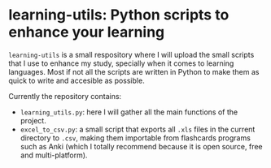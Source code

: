 # learning-utils: Python scripts to enhance your learning

`learning-utils` is a small respository where I will upload the small scripts that I use to enhance my study, specially when it comes to learning languages. Most if not all the scripts are written in Python to make them as quick to write and accesible as possible.

Currently the repository contains:

* `learning_utils.py`: here I will gather all the main functions of the project.
* `excel_to_csv.py`: a small script that exports all `.xls` files in the current directory to `.csv`, making them importable from flashcards programs such as Anki (which I totally recommend because it is open source, free and multi-platform).


